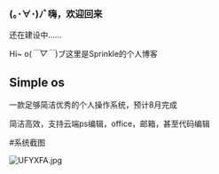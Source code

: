 ### (｡･∀･)ﾉﾞ嗨，欢迎回来
还在建设中……

Hi~ o(*￣▽￣*)ブ这里是Sprinkle的个人博客

## Simple os

一款足够简洁优秀的个人操作系统，预计8月完成

简洁高效，支持云端ps编辑，office，邮箱，甚至代码编辑

#系统截图

![UFYXFA.jpg](https://s1.ax1x.com/2020/07/07/UFYXFA.jpg)
